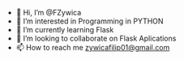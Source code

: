 - 👋 Hi, I’m @FZywica
- 👀 I’m interested in Programming in PYTHON
- 🌱 I’m currently learning Flask
- 💞️ I’m looking to collaborate on Flask Aplications
- 📫 How to reach me  zywicafilip01@gmail.com

<!---
FZywica/FZywica is a ✨ special ✨ repository because its `README.md` (this file) appears on your GitHub profile.
You can click the Preview link to take a look at your changes.
--->
